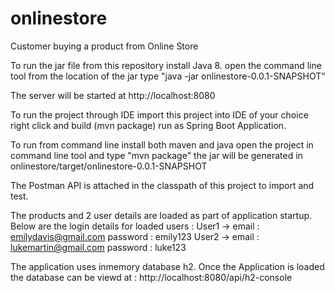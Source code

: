 # onlinestore
Customer buying a product from Online Store

To run the jar file from this repository 
	install Java 8.
	open the command line tool from the location of the jar
	type "java -jar onlinestore-0.0.1-SNAPSHOT" 

The server will be started at http://localhost:8080

To run the project through IDE 
	import this project into IDE of your choice 
	right click and build (mvn package)
	run as Spring Boot Application.

To run from command line 
	install both maven and java
	open the project in command line tool and type "mvn package"
	the jar will be generated in onlinestore/target/onlinestore-0.0.1-SNAPSHOT	

The Postman API is attached in the classpath of this project to import and test.

The products and 2 user details are loaded as part of application startup.
Below are the login details for loaded users :
User1 -> email    : emilydavis@gmail.com 
	 password : emily123
User2 -> email    : lukemartin@gmail.com
	 password : luke123 	

The application uses inmemory database h2.
Once the Application is loaded the database can be viewd at : http://localhost:8080/api/h2-console
